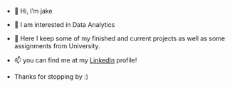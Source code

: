- 👋 Hi, I’m jake
- 👀 I am interested in Data Analytics
- 🌱 Here I keep some of my finished and current projects as well as some assignments from University. 

- 📫 you can find me at my [LinkedIn](https://www.linkedin.com/in/jacob-meeker-a56974186/) profile!
- Thanks for stopping by :)

<!---
abcjake/abcjake is a ✨ special ✨ repository because its `README.md` (this file) appears on your GitHub profile.
You can click the Preview link to take a look at your changes.
--->

